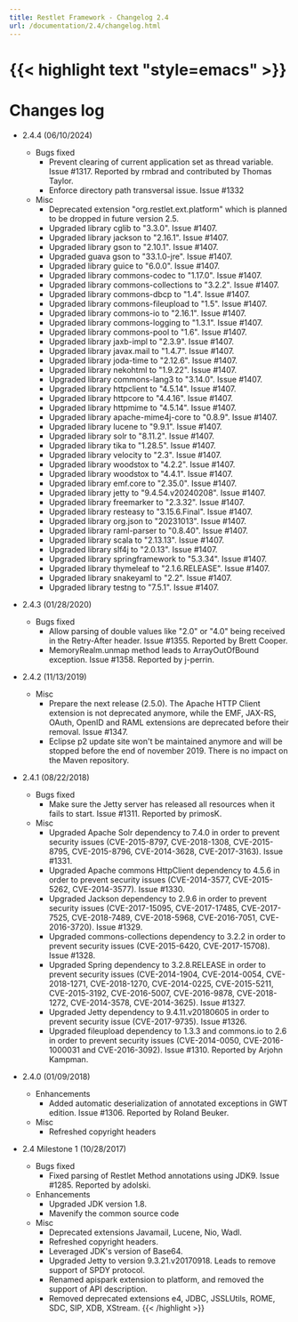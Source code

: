 ```yaml
---
title: Restlet Framework - Changelog 2.4
url: /documentation/2.4/changelog.html
---
```

{{< highlight text "style=emacs" >}}
===========
Changes log
===========

- 2.4.4 (06/10/2024)
    - Bugs fixed
      - Prevent clearing of current application set as thread variable. Issue #1317.
        Reported by rmbrad and contributed by Thomas Taylor.
      - Enforce directory path transversal issue. Issue #1332
    - Misc
      - Deprecated extension "org.restlet.ext.platform" which is planned to be dropped in 
        future version 2.5.
      - Upgraded library cglib to "3.3.0". Issue #1407.
      - Upgraded library jackson to "2.16.1". Issue #1407.
      - Upgraded library gson to "2.10.1". Issue #1407.
      - Upgraded guava gson to "33.1.0-jre". Issue #1407.
      - Upgraded library guice to "6.0.0". Issue #1407.
      - Upgraded library commons-codec to "1.17.0". Issue #1407.
      - Upgraded library commons-collections to "3.2.2". Issue #1407.
      - Upgraded library commons-dbcp to "1.4". Issue #1407.
      - Upgraded library commons-fileupload to "1.5". Issue #1407.
      - Upgraded library commons-io to "2.16.1". Issue #1407.
      - Upgraded library commons-logging to "1.3.1". Issue #1407.
      - Upgraded library commons-pool to "1.6". Issue #1407.
      - Upgraded library jaxb-impl to "2.3.9". Issue #1407.
      - Upgraded library javax.mail to "1.4.7". Issue #1407.
      - Upgraded library joda-time to "2.12.6". Issue #1407.
      - Upgraded library nekohtml to "1.9.22". Issue #1407.
      - Upgraded library commons-lang3 to "3.14.0". Issue #1407.
      - Upgraded library httpclient to "4.5.14". Issue #1407.
      - Upgraded library httpcore to "4.4.16". Issue #1407.
      - Upgraded library httpmime to "4.5.14". Issue #1407.
      - Upgraded library apache-mime4j-core to "0.8.9". Issue #1407.
      - Upgraded library lucene to "9.9.1". Issue #1407.
      - Upgraded library solr to "8.11.2". Issue #1407.
      - Upgraded library tika to "1.28.5". Issue #1407.
      - Upgraded library velocity to "2.3". Issue #1407.
      - Upgraded library woodstox to "4.2.2". Issue #1407.
      - Upgraded library woodstox to "4.4.1". Issue #1407.
      - Upgraded library emf.core to "2.35.0". Issue #1407.
      - Upgraded library jetty to "9.4.54.v20240208". Issue #1407.
      - Upgraded library freemarker to "2.3.32". Issue #1407.
      - Upgraded library resteasy to "3.15.6.Final". Issue #1407.
      - Upgraded library org.json to "20231013". Issue #1407.
      - Upgraded library raml-parser to "0.8.40". Issue #1407.
      - Upgraded library scala to "2.13.13". Issue #1407.
      - Upgraded library slf4j to "2.0.13". Issue #1407.
      - Upgraded library springframework to "5.3.34". Issue #1407.
      - Upgraded library thymeleaf to "2.1.6.RELEASE". Issue #1407.
      - Upgraded library snakeyaml to "2.2". Issue #1407.
      - Upgraded library testng to "7.5.1". Issue #1407.

- 2.4.3 (01/28/2020)
    - Bugs fixed
      - Allow parsing of double values like "2.0" or "4.0" being received in
        the Retry-After header. Issue #1355.
        Reported by Brett Cooper.
      - MemoryRealm.unmap method leads to ArrayOutOfBound exception. Issue #1358.
        Reported by j-perrin.

- 2.4.2 (11/13/2019)
    - Misc
      - Prepare the next release (2.5.0). The Apache HTTP Client extension is
      not deprecated anymore, while the EMF, JAX-RS, OAuth, OpenID and RAML
      extensions are deprecated before their removal.
      Issue #1347.
      - Eclipse p2 update site won't be maintained anymore and will be stopped
      before the end of november 2019. There is no impact on the Maven
      repository.
- 2.4.1 (08/22/2018)
    - Bugs fixed
      - Make sure the Jetty server has released all resources when it fails to start. Issue #1311.
        Reported by primosK.
    - Misc
      - Upgraded Apache Solr dependency to 7.4.0 in order to prevent security issues
        (CVE-2015-8797, CVE-2018-1308, CVE-2015-8795, CVE-2015-8796, CVE-2014-3628, CVE-2017-3163).
        Issue #1331.
      - Upgraded Apache commons HttpClient dependency to 4.5.6 in order to prevent security issues
        (CVE-2014-3577, CVE-2015-5262, CVE-2014-3577).
        Issue #1330.
      - Upgraded Jackson dependency to 2.9.6 in order to prevent security issues
        (CVE-2017-15095, CVE-2017-17485, CVE-2017-7525, CVE-2018-7489, CVE-2018-5968,
        CVE-2016-7051, CVE-2016-3720).
        Issue #1329.
      - Upgraded commons-collections dependency to 3.2.2 in order to prevent security issues
        (CVE-2015-6420, CVE-2017-15708).
        Issue #1328.
      - Upgraded Spring dependency to 3.2.8.RELEASE in order to prevent security issues
        (CVE-2014-1904, CVE-2014-0054, CVE-2018-1271, CVE-2018-1270, CVE-2014-0225, CVE-2015-5211,
        CVE-2015-3192, CVE-2016-5007, CVE-2016-9878, CVE-2018-1272, CVE-2014-3578, CVE-2014-3625).
        Issue #1327.
      - Upgraded Jetty dependency to 9.4.11.v20180605 in order to prevent security issue
        (CVE-2017-9735). Issue #1326.
      - Upgraded fileupload dependency to 1.3.3 and commons.io to 2.6 in order to prevent
        security issues (CVE-2014-0050, CVE-2016-1000031 and CVE-2016-3092). Issue #1310.
        Reported by Arjohn Kampman.

- 2.4.0 (01/09/2018)
    - Enhancements
      - Added automatic deserialization of annotated exceptions in GWT edition. Issue #1306.
        Reported by Roland Beuker.
    - Misc
      - Refreshed copyright headers

- 2.4 Milestone 1 (10/28/2017)

    - Bugs fixed
      - Fixed parsing of Restlet Method annotations using JDK9. Issue #1285.
        Reported by adolski.
    - Enhancements
      - Upgraded JDK version 1.8.
      - Mavenify the common source code
    - Misc
      - Deprecated extensions Javamail, Lucene, Nio, Wadl.
      - Refreshed copyright headers.
      - Leveraged JDK's version of Base64.
      - Upgraded Jetty to version 9.3.21.v20170918. Leads to remove support of SPDY protocol.
      - Renamed apispark extension to platform, and removed the support of API description.
      - Removed deprecated extensions e4, JDBC, JSSLUtils, ROME, SDC, SIP, XDB, XStream.
{{< /highlight >}}
